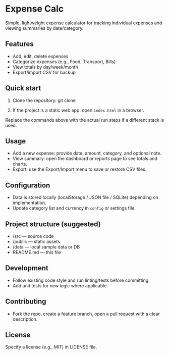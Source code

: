 # Expense Calc

Simple, lightweight expense calculator for tracking individual expenses and viewing summaries by date/category.

## Features
- Add, edit, delete expenses
- Categorize expenses (e.g., Food, Transport, Bills)
- View totals by day/week/month
- Export/import CSV for backup

## Quick start
1. Clone the repository:
    git clone <repo-url>

2. If the project is a static web app: open `index.html` in a browser.

Replace the commands above with the actual run steps if a different stack is used.

## Usage
- Add a new expense: provide date, amount, category, and optional note.
- View summary: open the dashboard or reports page to see totals and charts.
- Export: use the Export/Import menu to save or restore CSV files.

## Configuration
- Data is stored locally (localStorage / JSON file / SQLite) depending on implementation.
- Update category list and currency in `config` or settings file.

## Project structure (suggested)
- /src — source code
- /public — static assets
- /data — local sample data or DB
- README.md — this file

## Development
- Follow existing code style and run linting/tests before committing.
- Add unit tests for new logic where applicable.

## Contributing
- Fork the repo, create a feature branch, open a pull request with a clear description.

## License
Specify a license (e.g., MIT) in LICENSE file.

